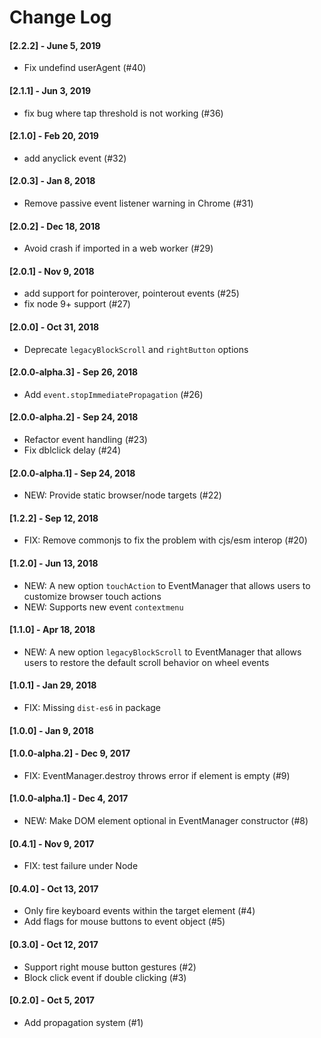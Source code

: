 # Change Log

#### [2.2.2] - June 5, 2019
- Fix undefind userAgent (#40)

#### [2.1.1] - Jun 3, 2019
- fix bug where tap threshold is not working (#36)

#### [2.1.0] - Feb 20, 2019
- add anyclick event (#32)

#### [2.0.3] - Jan 8, 2018
- Remove passive event listener warning in Chrome (#31)

#### [2.0.2] - Dec 18, 2018
- Avoid crash if imported in a web worker (#29)

#### [2.0.1] - Nov 9, 2018
- add support for pointerover, pointerout events (#25)
- fix node 9+ support (#27)

#### [2.0.0] - Oct 31, 2018
- Deprecate `legacyBlockScroll` and `rightButton` options

#### [2.0.0-alpha.3] - Sep 26, 2018
-  Add `event.stopImmediatePropagation` (#26)

#### [2.0.0-alpha.2] - Sep 24, 2018
- Refactor event handling (#23)
- Fix dblclick delay (#24)

#### [2.0.0-alpha.1] - Sep 24, 2018
- NEW: Provide static browser/node targets (#22)

#### [1.2.2] - Sep 12, 2018
- FIX: Remove commonjs to fix the problem with cjs/esm interop (#20)

#### [1.2.0] - Jun 13, 2018
- NEW: A new option `touchAction` to EventManager that allows users to customize browser touch actions
- NEW: Supports new event `contextmenu`

#### [1.1.0] - Apr 18, 2018
- NEW: A new option `legacyBlockScroll` to EventManager that allows users to restore the default scroll behavior on wheel events

#### [1.0.1] - Jan 29, 2018
- FIX: Missing `dist-es6` in package

#### [1.0.0] - Jan 9, 2018

#### [1.0.0-alpha.2] - Dec 9, 2017
- FIX: EventManager.destroy throws error if element is empty (#9)

#### [1.0.0-alpha.1] - Dec 4, 2017
- NEW: Make DOM element optional in EventManager constructor  (#8)

#### [0.4.1] - Nov 9, 2017
- FIX: test failure under Node

#### [0.4.0] - Oct 13, 2017
- Only fire keyboard events within the target element (#4)
- Add flags for mouse buttons to event object (#5)

#### [0.3.0] - Oct 12, 2017
- Support right mouse button gestures (#2)
- Block click event if double clicking (#3)

#### [0.2.0] - Oct 5, 2017
- Add propagation system (#1)
